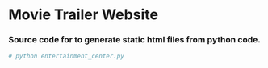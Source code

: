 # Movie Trailer Website
### Source code for to generate static html files from python code.


```python
# python entertainment_center.py
```
